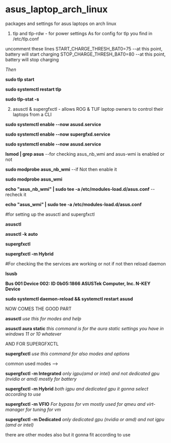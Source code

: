 # asus_laptop_arch_linux
packages and settings for asus laptops on arch linux


1. tlp and tlp-rdw - for power settings
As for config for tlp you find in /etc/tlp.conf

uncomment these lines
START_CHARGE_THRESH_BAT0=75  --at this point, battery will start charging
STOP_CHARGE_THRESH_BAT0=80  --at this point, battery will stop charging

*Then*

**sudo tlp start**

**sudo systemctl restart tlp**

**sudo tlp-stat -s**



2. asusctl  & supergfxctl - allows ROG & TUF laptop owners to control their laptops from a CLI

 **sudo systemctl enable --now asusd.service**

 **sudo systemctl enable --now supergfxd.service**
 
 **sudo systemctl enable --now asusd.service**

 
 
 **lsmod | grep asus**                        --for checking asus_nb_wmi and asus-wmi is enabled or not
 
 **sudo modprobe asus_nb_wmi**         --if Not then enable it                                         
 
 **sudo modprobe asus_wmi**
 
 
 
 **echo "asus_nb_wmi" | sudo tee -a /etc/modules-load.d/asus.conf**   --recheck it          
 
 **echo "asus_wmi" | sudo tee -a /etc/modules-load.d/asus.conf**



#for setting up the asusctl and supergfxctl 
 
 **asusctl**
 
 **asusctl -k auto**


 
 **supergfxctl**
 
 **supergfxctl -m Hybrid**

 
 
 #For checking the the services are working or not if not then reload daemon 
 
 **lsusb**
 
 **Bus 001 Device 002: ID 0b05:1866 ASUSTek Computer, Inc. N-KEY Device**
 
 **sudo  systemctl daemon-reload && systemctl restart asusd**





NOW COMES THE GOOD PART 

 **asusctl**                   *use this for modes and help*
 
 **asusctl aura static**       *this command is for the aura static settings you have in windows 11 or 10 whatever*




AND FOR SUPERGFXCTL 

**supergfxctl**               *use this command for also modes and options*


common used modes  -->


**supergfxctl -m Integrated**       *only igpu(amd or intel) and not dedicated gpu (nvidia or amd) mostly for battery*

**supergfxctl -m Hybrid**           *both igpu and dedicated gpu it gonna select according to use*


**supergfxctl -m VFIO**             *For bypass for vm mostly used for qmeu and virt-manager for tuning for vm*


**supergfxctl -m Dedicated**        *only dedicated gpu (nvidia or amd) and not igpu (amd or intel)*



there are other modes also but it gonna fit according to use




 
